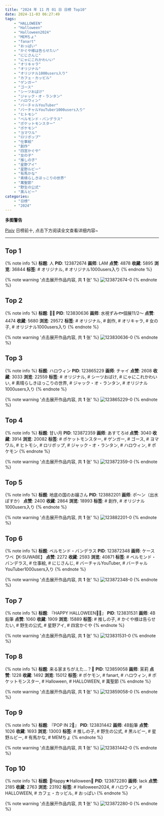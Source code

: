 ```yaml
---
title: "2024 年 11 月 01 日 日榜 Top10"
date: 2024-11-03 06:27:49
tags:
    - "HALLOWEEN"
    - "Halloween"
    - "Halloween2024"
    - "MEMちょ"
    - "fanart"
    - "おっぱい"
    - "かぐや様は告らせたい"
    - "にじさんじ"
    - "にゃにこれかわいい"
    - "オリキャラ"
    - "オリジナル"
    - "オリジナル1000users入り"
    - "カフェ・カッビル"
    - "ゲンガー"
    - "ゴース"
    - "シーツおばけ"
    - "ジャック・オ・ランタン"
    - "ハロウィン"
    - "バーチャルYouTuber"
    - "バーチャルYouTuber1000users入り"
    - "ヒトモシ"
    - "ベルモンド・バンデラス"
    - "ポケットモンスター"
    - "ポケモン"
    - "ヨマワル"
    - "ロリポップ"
    - "仕事絵"
    - "創作"
    - "四宮かぐや"
    - "女の子"
    - "推しの子"
    - "星野アイ"
    - "星野ルビー"
    - "有馬かな"
    - "素晴らしきほっこりの世界"
    - "萬聖節"
    - "野生の公式"
    - "黒ルビー"
categories:
    - "日榜"
    - "2024"
---
```


<i class="fa fa-triangle-exclamation"></i>**多图警告**<i class="fa fa-triangle-exclamation"></i>

[Pixiv](https://www.pixiv.net/) 日榜前十, 点击下方阅读全文查看详细内容~

<!-- more -->

---

## Top 1

{% note info %}
**标题**: 人
**PID**: 123872674 **画师**: LAM
**点赞**: 4878 **收藏**: 5895 **浏览**: 36844
**标签**: # オリジナル, # オリジナル1000users入り
{% endnote %}

{% note warning '点击展开作品内容, 共 **1** 张' %}
![123872674-0](https://i.pixiv.re/img-original/img/2024/11/01/00/03/06/123872674_p0.jpg)
{% endnote %}

## Top 2

{% note info %}
**标题**: 💛🖤
**PID**: 123830636 **画师**: 水視ずみ🐟個展11/2〜
**点赞**: 4474 **收藏**: 5680 **浏览**: 29572
**标签**: # オリジナル, # 創作, # オリキャラ, # 女の子, # オリジナル1000users入り
{% endnote %}

{% note warning '点击展开作品内容, 共 **1** 张' %}
![123830636-0](https://i.pixiv.re/img-original/img/2024/10/31/00/08/08/123830636_p0.png)
{% endnote %}

## Top 3

{% note info %}
**标题**: ハロウィン
**PID**: 123865229 **画师**: チャイ
**点赞**: 2608 **收藏**: 3033 **浏览**: 22559
**标签**: # オリジナル, # シーツおばけ, # にゃにこれかわいい, # 素晴らしきほっこりの世界, # ジャック・オ・ランタン, # オリジナル1000users入り
{% endnote %}

{% note warning '点击展开作品内容, 共 **1** 张' %}
![123865229-0](https://i.pixiv.re/img-original/img/2024/10/31/22/04/43/123865229_p0.png)
{% endnote %}

## Top 4

{% note info %}
**标题**: 甘い月
**PID**: 123872359 **画师**: あすてろid
**点赞**: 3040 **收藏**: 3914 **浏览**: 20082
**标签**: # ポケットモンスター, # ゲンガー, # ゴース, # ヨマワル, # ヒトモシ, # ロリポップ, # ジャック・オ・ランタン, # ハロウィン, # ポケモン
{% endnote %}

{% note warning '点击展开作品内容, 共 **1** 张' %}
![123872359-0](https://i.pixiv.re/img-original/img/2024/11/01/00/00/53/123872359_p0.png)
{% endnote %}

## Top 5

{% note info %}
**标题**: 地底の国のお嬢さん
**PID**: 123882201 **画师**: ポ～ン（出水ぽすか）
**点赞**: 2400 **收藏**: 2864 **浏览**: 18993
**标签**: # 創作, # オリジナル1000users入り
{% endnote %}

{% note warning '点击展开作品内容, 共 **1** 张' %}
![123882201-0](https://i.pixiv.re/img-original/img/2024/11/01/07/30/04/123882201_p0.jpg)
{% endnote %}

## Top 6

{% note info %}
**标题**: ベルモンド・バンデラス
**PID**: 123872348 **画师**: ケースワベ【K-SUWABE】
**点赞**: 2272 **收藏**: 2593 **浏览**: 40871
**标签**: # ベルモンド・バンデラス, # 仕事絵, # にじさんじ, # バーチャルYouTuber, # バーチャルYouTuber1000users入り
{% endnote %}

{% note warning '点击展开作品内容, 共 **1** 张' %}
![123872348-0](https://i.pixiv.re/img-original/img/2024/11/01/00/00/50/123872348_p0.jpg)
{% endnote %}

## Top 7

{% note info %}
**标题**: 『HAPPY HALLOWEEN🎃👻』
**PID**: 123831531 **画师**: 4B鉛筆
**点赞**: 1060 **收藏**: 1909 **浏览**: 15889
**标签**: # 推しの子, # かぐや様は告らせたい, # 野生の公式, # 星野アイ, # 四宮かぐや
{% endnote %}

{% note warning '点击展开作品内容, 共 **1** 张' %}
![123831531-0](https://i.pixiv.re/img-original/img/2024/10/31/00/22/58/123831531_p0.png)
{% endnote %}

## Top 8

{% note info %}
**标题**: 来る家まちがえた…？🎃
**PID**: 123859058 **画师**: 茉莉
**点赞**: 1228 **收藏**: 1492 **浏览**: 15012
**标签**: # ポケモン, # fanart, # ハロウィン, # ポケットモンスター, # Halloween, # HALLOWEEN, # 萬聖節
{% endnote %}

{% note warning '点击展开作品内容, 共 **1** 张' %}
![123859058-0](https://i.pixiv.re/img-original/img/2024/10/31/20/08/33/123859058_p0.png)
{% endnote %}

## Top 9

{% note info %}
**标题**: 『POP IN 2🌟』
**PID**: 123831442 **画师**: 4B鉛筆
**点赞**: 1026 **收藏**: 1693 **浏览**: 13003
**标签**: # 推しの子, # 野生の公式, # 黒ルビー, # 星野ルビー, # 有馬かな, # MEMちょ
{% endnote %}

{% note warning '点击展开作品内容, 共 **1** 张' %}
![123831442-0](https://i.pixiv.re/img-original/img/2024/10/31/00/21/23/123831442_p0.png)
{% endnote %}

## Top 10

{% note info %}
**标题**: 🎃Happy★Halloween🎃
**PID**: 123872280 **画师**: lack
**点赞**: 2185 **收藏**: 2763 **浏览**: 23192
**标签**: # Halloween2024, # ハロウィン, # HALLOWEEN, # カフェ・カッビル, # おっぱい
{% endnote %}

{% note warning '点击展开作品内容, 共 **1** 张' %}
![123872280-0](https://i.pixiv.re/img-original/img/2024/11/01/00/00/33/123872280_p0.png)
{% endnote %}
